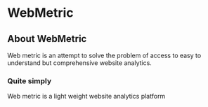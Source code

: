 # WebMetric
## About WebMetric
Web metric is an attempt to solve the problem of access to easy to understand but comprehensive website analytics.

### Quite simply
Web metric is a light weight website analytics platform
